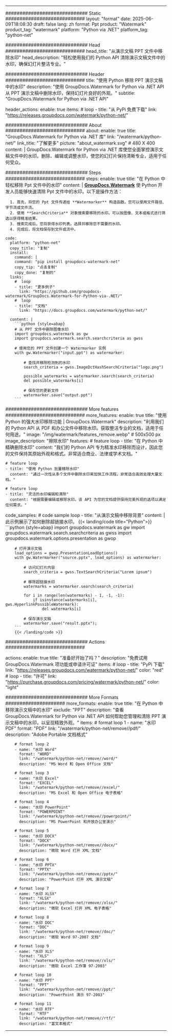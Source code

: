 
---
############################# Static ############################
layout: "format"
date:  2025-06-09T18:08:30
draft: false
lang: zh
format: Ppt
product: "Watermark"
product_tag: "watermark"
platform: "Python via .NET"
platform_tag: "python-net"

############################# Head ############################
head_title: "从演示文稿 PPT 文件中移除水印"
head_description: "轻松使用我们的 Python API 清除演示文稿文件中的水印，确保幻灯片整洁专业。"

############################# Header ############################
title: "使用 Python 移除 PPT 演示文稿中的水印" 
description: "使用 GroupDocs.Watermark for Python via .NET API 从 PPT 演示文稿中删除水印，保持幻灯片良好的外观。"
subtitle: "GroupDocs.Watermark for Python via .NET API" 

header_actions:
  enable: true
  items:
    #  loop
    - title: "从 PyPi 免费下载"
      link: "https://releases.groupdocs.com/watermark/python-net/"
      
############################# About ############################
about:
    enable: true
    title: "GroupDocs.Watermark for Python via .NET 库"
    link: "/watermark/python-net/"
    link_title: "了解更多"
    picture: "about_watermark.svg" # 480 X 400
    content: |
       GroupDocs.Watermark for Python via .NET 库使您全面掌控演示文稿文件中的水印。删除、编辑或调整水印，使您的幻灯片保持清晰专业，适用于任何受众。

############################# Steps ############################
steps:
    enable: true
    title: "在 Python 中轻松移除 Ppt 文件中的水印"
    content: |
      **[GroupDocs.Watermark](https://products.groupdocs.com/watermark/python-net/)** 使 Python 开发人员能够快速清除 Ppt 文件中的水印。以下是操作方法：
      
      1. 首先，将您的 Ppt 文件传递给 **Watermarker** 构造函数。您可以使用文件路径、字节流或文件流。
      2. 使用 **SearchCriteria** 对象搜索要移除的水印。可以按图像、文本或格式进行筛选以获得精准结果。
      3. 搜索完成后，您将获得水印列表。选择并移除您不需要的水印。
      4. 完成后，将文档保存到文件或流中。
   
    code:
      platform: "python-net"
      copy_title: "复制"
      install:
        command: |
        command: "pip install groupdocs-watermark-net"
        copy_tip: "点击复制"
        copy_done: "复制的"
      links:
        #  loop
        - title: "更多例子"
          link: "https://github.com/groupdocs-watermark/GroupDocs.Watermark-for-Python-via-.NET/"
        #  loop
        - title: "文档"
          link: "https://docs.groupdocs.com/watermark/python-net/"
          
      content: |
        ```python {style=abap}
        # 从 PPT 文件中删除图像水印
        import groupdocs.watermark as gw
        import groupdocs.watermark.search.searchcriteria as gwss

        # 使用您的 PPT 文件创建一个 Watermarker 实例
        with gw.Watermarker("input.ppt") as watermarker:

            # 查找并移除检测到的水印
            search_criteria = gwss.ImageDctHashSearchCriteria("logo.png")

            possible_watermarks = watermarker.search(search_criteria)
            del possible_watermarks[i]

            # 保存您的更新文件
            watermarker.save("output.ppt")
        ```  

############################# More features ############################
more_features:
  enable: true
  title: "使用 Python 的强大水印移除功能 | GroupDocs.Watermark"
  description: "利用我们的 Python API 从 PDF 和办公文件中移除水印。获取整洁专业的文档，适用于任何用途。"
  image: "/img/watermark/features_remove.webp" # 500x500 px
  image_description: "擦除水印"
  features:
    # feature loop
    - title: "在 Python 中精确删除水印"
      content: "我们的 Python API 专为精准水印移除而设计，因此您的文件保持其原始外观和格式。非常适合商业、法律或学术文档。"

    # feature loop
    - title: "使用 Python 批量移除水印"
      content: "通过一次性从多个文件中删除水印来加快工作流程。非常适合高效处理大量文档。"

    # feature loop
    - title: "灵活的水印编辑和清除"
      content: "根据需要编辑或移除水印。该 API 为您的文档提供保持完美外观的选项以满足任何需求。"
      
  code_samples:
    # code sample loop
    - title: "从演示文稿中移除背景"
      content: |
        此示例展示了如何删除超链接水印。
        {{< landing/code title="Python">}}
        ```python {style=abap}
        import groupdocs.watermark as gw
        import groupdocs.watermark.search.searchcriteria as gwss
        import groupdocs.watermark.options.presentation as gwop

        # 打开演示文稿
        load_options = gwop.PresentationLoadOptions()
        with gw.Watermarker("source.pptx", load_options) as watermarker:

            # 访问幻灯片内容
            search_criteria = gwss.TextSearchCriteria("Lorem ipsum")

            # 移除超链接水印
            watermarks = watermarker.search(search_criteria)

            for i in range(len(watermarks) - 1, -1, -1):
                if isinstance(watermarks[i], gws.HyperlinkPossibleWatermark):
                    del watermarks[i]

            # 保存演示文稿
            watermarker.save("result.pptx");
        ```
        {{< /landing/code >}}


############################# Actions ############################

actions:
  enable: true
  title: "准备好开始了吗？"
  description: "免费试用 GroupDocs.Watermark 项功能或申请许可证"
  items:
    #  loop
    - title: "PyPi 下载"
      link: "https://releases.groupdocs.com/watermark/python-net/"
      color: "red"
        #  loop
    - title: "许可"
      link: "https://purchase.groupdocs.com/pricing/watermark/python-net/"
      color: "light"


############################# More Formats #####################
more_formats:
    enable: true
    title: "在 Python 中移除演示文稿中的水印"
    exclude: "PPT"
    description: "查看 GroupDocs.Watermark for Python via .NET API 如何帮助您管理和清除 PPT 演示文稿中的水印，以呈现精致外观。"
    items: 
        # format loop 1
        - name: "水印 PDF"
          format: "PDF"
          link: "/watermark/python-net/remove//pdf/"
          description: "Adobe Portable 文档格式"

        # format loop 2
        - name: "水印 Word"
          format: "WORD"
          link: "/watermark/python-net/remove//word/"
          description: "MS Word 和 Open Office 文档"
          
        # format loop 3
        - name: "水印 Excel"
          format: "EXCEL"
          link: "/watermark/python-net/remove//excel/"
          description: "MS Excel 和 Open Office 电子表格"

        # format loop 4
        - name: "水印 PowerPoint"
          format: "POWERPOINT"
          link: "/watermark/python-net/remove//powerpoint/"
          description: "MS PowerPoint 和开放办公室演示"

        # format loop 5
        - name: "水印 DOCX"
          format: "DOCX"
          link: "/watermark/python-net/remove//docx/"
          description: "微软 Word 打开 XML 文档"
          
        # format loop 6
        - name: "水印 PPTX"
          format: "PPTX"
          link: "/watermark/python-net/remove//pptx/"
          description: "PowerPoint 打开 XML 演示文稿"
          
        # format loop 7
        - name: "水印 XLSX"
          format: "XLSX"
          link: "/watermark/python-net/remove//xlsx/"
          description: "微软 Excel 打开 XML 电子表格"

        # format loop 8
        - name: "水印 DOC"
          format: "DOC"
          link: "/watermark/python-net/remove//doc/"
          description: "微软 Word 97-2007 文档"

        # format loop 9
        - name: "水印 XLS"
          format: "XLS"
          link: "/watermark/python-net/remove//xls/"
          description: "微软 Excel 工作簿 97-2003"

        # format loop 10
        - name: "水印 PPT"
          format: "PPT"
          link: "/watermark/python-net/remove//ppt/"
          description: "PowerPoint 演示 97-2003"

        # format loop 11
        - name: "水印 RTF"
          format: "RTF"
          link: "/watermark/python-net/remove//rtf/"
          description: "富文本格式"

---